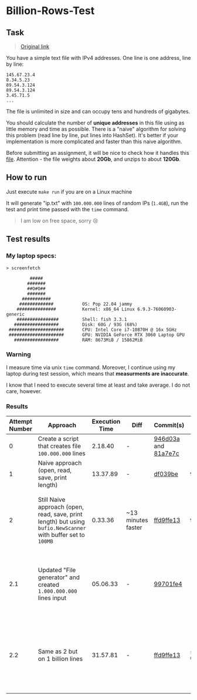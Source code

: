 # Billion-Rows-Test

## Task

> [Original link](https://ecwid.to/GO)

You have a simple text file with IPv4 addresses. One line is one address, line by line:

```
145.67.23.4
8.34.5.23
89.54.3.124
89.54.3.124
3.45.71.5
...
```

The file is unlimited in size and can occupy tens and hundreds of gigabytes.

You should calculate the number of __unique addresses__ in this file using as little memory and time as possible.
There is a "naive" algorithm for solving this problem (read line by line, put lines into HashSet).
It's better if your implementation is more complicated and faster than this naive algorithm.

Before submitting an assignment, it will be nice to check how it handles this [file](https://ecwid-vgv-storage.s3.eu-central-1.amazonaws.com/ip_addresses.zip). Attention - the file weights about **20Gb**, and unzips to about **120Gb**.

## How to run

Just execute `make run` if you are on a Linux machine

It will generate "ip.txt" with `100.000.000` lines of random IPs (`1.4GB`), run the test and print time passed with the `time` command.

> I am low on free space, sorry 😢

## Test results

### My laptop specs:

```
> screenfetch

         #####
        #######
        ##O#O##
        #######
      ###########
     #############           OS: Pop 22.04 jammy
    ###############          Kernel: x86_64 Linux 6.9.3-76060903-generic
    ################         Shell: fish 3.3.1
   #################         Disk: 60G / 93G (68%)
 #####################       CPU: Intel Core i7-10870H @ 16x 5GHz
 #####################       GPU: NVIDIA GeForce RTX 3060 Laptop GPU
   #################         RAM: 8673MiB / 15862MiB

```

### Warning

I measure time via unix `time` command. Moreover, I continue using my laptop during test session, which means that **measurments are inaccurate**.

I know that I need to execute several time at least and take average. I do not care, however.

### Results

| Attempt Number | Approach | Execution Time | Diff | Commit(s) | Unique Ids | Comment |
|-----------------|---|---|---|--|--|--|
| 0 | Create a script that creates file `100.000.000` lines | 2.18.40 | - | [946d03a](https://github.com/vanyason/Billion-Rows-Test/commit/946d03a0fb515ed30058e1161cdd7bc76e14065a) and [81a7e7c](https://github.com/vanyason/Billion-Rows-Test/commit/81a7e7c9af8a20519c358d27f9a6a1552cad4a19) | - | File with `100.000.000` lines is `1.4GB` |
| 1 | Naive approach (open, read, save, print length)| 13.37.89 | - | [df039be](https://github.com/vanyason/Billion-Rows-Test/commit/df039bed06728c767020ff3d66abb323325f5ebc) | `98.843.672` | - |
| 2 | Still Naive approach (open, read, save, print length) but using `bufio.NewScanner` with buffer set to `100MB` | 0.33.36 | ~13 minutes faster | [ffd9ffe13](https://github.com/vanyason/Billion-Rows-Test/commit/ffd9ffe13d3ad6511dd281e762c26514ff9edef6) | `98.843.672` | I didn't expect such boost. At this point I am going to increase test file to 1.000.000.000 lines |
| 2.1 | Updated "File generator" and created `1.000.000.000` lines input | 05.06.33 | - | [99701fe4](https://github.com/vanyason/Billion-Rows-Test/commit/99701fe4feabd3b7310779b96371fd11c4bef5be) | - | File with `1.000.000.000` lines is `14GB`. What kind of file was originally provided in the task section ? 🤔 |
| 2.2 | Same as 2 but on 1 billion lines | 31.57.81 | - | [ffd9ffe13](https://github.com/vanyason/Billion-Rows-Test/commit/ffd9ffe13d3ad6511dd281e762c26514ff9edef6) | `still unknown` | Total failure. Luckly I had `20GB` swap space. In a minute RAM was full, next 30 minutes script tried to survive but still crashed |